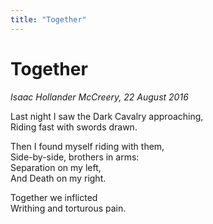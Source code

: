 ```yaml
---
title: "Together"
---
```


Together
===

*Isaac Hollander McCreery, 22 August 2016*

Last night I saw the Dark Cavalry approaching,  
Riding fast with swords drawn.

Then I found myself riding with them,  
Side-by-side, brothers in arms:  
Separation on my left,  
And Death on my right.

Together we inflicted  
Writhing and torturous pain.
